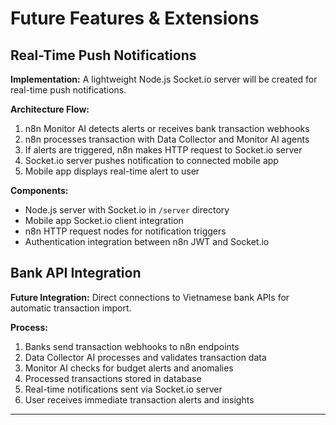 # Future Features & Extensions

## Real-Time Push Notifications
**Implementation:** A lightweight Node.js Socket.io server will be created for real-time push notifications.

**Architecture Flow:**
1. n8n Monitor AI detects alerts or receives bank transaction webhooks
2. n8n processes transaction with Data Collector and Monitor AI agents  
3. If alerts are triggered, n8n makes HTTP request to Socket.io server
4. Socket.io server pushes notification to connected mobile app
5. Mobile app displays real-time alert to user

**Components:**
- Node.js server with Socket.io in `/server` directory
- Mobile app Socket.io client integration
- n8n HTTP request nodes for notification triggers
- Authentication integration between n8n JWT and Socket.io

## Bank API Integration
**Future Integration:** Direct connections to Vietnamese bank APIs for automatic transaction import.

**Process:**
1. Banks send transaction webhooks to n8n endpoints
2. Data Collector AI processes and validates transaction data
3. Monitor AI checks for budget alerts and anomalies
4. Processed transactions stored in database
5. Real-time notifications sent via Socket.io server
6. User receives immediate transaction alerts and insights

---
